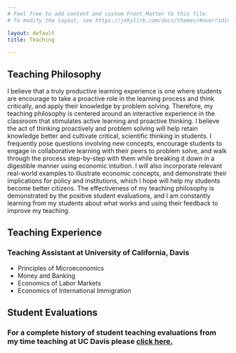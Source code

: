 ```yaml
---
# Feel free to add content and custom Front Matter to this file.
# To modify the layout, see https://jekyllrb.com/docs/themes/#overriding-theme-defaults

layout: default
title: Teaching

---
```


## Teaching Philosophy
I believe that a truly productive learning experience is one where students are encourage
to take a proactive role in the learning process and think critically, and apply their
knowledge by problem solving. Therefore, my teaching philosophy is centered around an
interactive experience in the classroom that stimulates active learning and proactive thinking. I believe the act of
thinking proactively and problem solving will help retain knowledge better and cultivate
critical, scientific thinking in students. I frequently
pose questions involving new concepts, encourage students to engage in collaborative learning with their peers to problem solve, and walk through the process step-by-step with them while
breaking it down in a digestible manner using economic intuition. I will also incorporate relevant real-world examples
to illustrate economic concepts, and demonstrate their implications for policy and
institutions, which I hope will help my students become better citizens. The effectiveness
of my teaching philosophy is demonstrated by the positive student evaluations, and
I am constantly learning from my students about what works and using their feedback
to improve my teaching.

## Teaching Experience

### Teaching Assistant at University of California, Davis
 - Principles of Microeconomics
 - Money and Banking
 - Economics of Labor Markets
 - Economics of International Immigration


## Student Evaluations

### For a complete history of student teaching evaluations from my time teaching at UC Davis please <a href="https://chesun.github.io/assets/StudentEval_InstructorSummaries.pdf" target="_blank">click here.</a>

<!--- "Che was a great TA, I'm really surprised it was his first time teaching! He was very helpful in going over the main concepts of the course and clarifying what we needed to know for midterms or what we did wrong on midterms. He is very approachable and a cool person to talk to. He was also helpful in office hours. Che brought energy to discussions even though they were at
6pm and was always smiling! Thank you for a great quarter Che! :)"

"Che has been an amazing TA for us, more than we could ever ask. He is always willing to help and really care about our success in class. We are all super grateful we have him as our TA."

"Che explained topics from lecture with more depth and it helped retain and better understand the material."

"I attend TA Che Sun's sections this quarter and benefit a lot from them . He is patient and gives clear and effective sections. In most cases, he will summarize the main points from lectures,
and when it comes to exams, he helps us to do some preparation or analysis. He knows all the knowledge covered in classes well and explains every point in detail, and his notes are clear
and well organized, which is easy to follow. During these sections, he frequently stops and asks for our feedback and has plenty of interactions with us."

"The TA was very knowledgeable and was able to take the topics and break it down into digestible information for the student. He was also good at working with the professor during lecture to
make sure students questions were reviewed and looked at."

"Good economist and instructor."

"The TA was helpful in discussion and I think he provided great examples."

"Che is the best. TA of the year or something."

"I appreciate Che's willingness to help in office hours. He always helped clarify any subjects or material I had questions on. He's a great TA." --->
